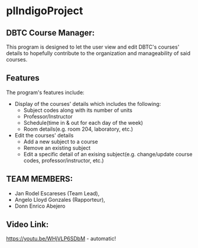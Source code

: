 # plIndigoProject

## DBTC Course Manager:
This program is designed to let the user view and edit DBTC's courses' details to hopefully contribute to the organization and manageability of said courses. 

## Features
The program's features include:
* Display of the courses' details which includes the following:
  - Subject codes along with its number of units
  - Professor/Instructor
  - Schedule(time in & out for each day of the week)
  - Room details(e.g. room 204, laboratory, etc.)
* Edit the courses' details
  - Add a new subject to a course
  - Remove an existing subject
  - Edit a specific detail of an exising subject(e.g. change/update course codes, professor/instructor, etc.)

## TEAM MEMBERS:
* Jan Rodel Escareses (Team Lead),
* Angelo Lloyd Gonzales (Rapporteur),
* Donn Enrico Abejero

## Video Link:
https://youtu.be/WHjVLP6SDbM - automatic!
